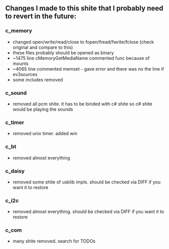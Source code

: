 ## Changes I made to this shite that I probably need to revert in the future: 

### c_memory  

- changed open/write/read/close to fopen/fread/fwrite/fclose (check original and compare to this)
- these files probably should be opened as binary
- ~1475 line cMemoryGetMediaName commented func because of mounts
- ~4065 line commented memset - gave error and there was no the line if ev3sources
- some includes removed  

### c_sound  

- removed all pcm shite. it has to be binded with c# shite so c# shite would be playing the sounds

### c_timer  

- removed unix timer. added win

### c_bt  

- removed almost everything

### c_daisy  

- removed some shite of usblib impls. should be checked via DIFF if you want it to restore

### c_i2c  

- removed almost everything. should be checked via DIFF if you want it to restore  

### c_com

- many shite removed. search for TODOs